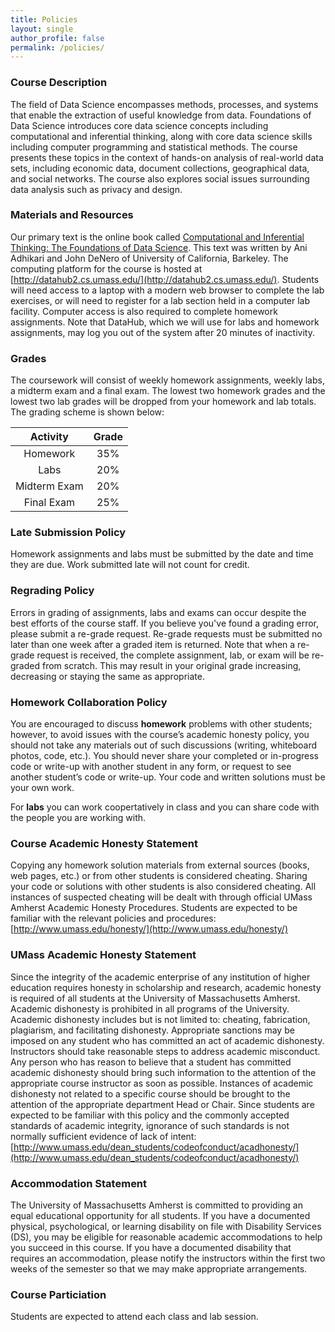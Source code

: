 ```yaml
---
title: Policies
layout: single
author_profile: false
permalink: /policies/
---
```


### Course Description

The field of Data Science encompasses methods, processes, and systems that enable the extraction of useful knowledge from data. Foundations of Data Science introduces core data science concepts including computational and inferential thinking, along with core data science skills including computer programming and statistical methods. The course presents these topics in the context of hands-on analysis of real-world data sets, including economic data, document collections, geographical data, and social networks. The course also explores social issues surrounding data analysis such as privacy and design. 


### Materials and Resources

Our primary text is the online book called [Computational and Inferential Thinking: The Foundations of Data Science](https://umass-data-science.github.io/190fwebsite/textbook/). This text was written by Ani Adhikari and John DeNero of University of California, Barkeley. The computing platform for the course is hosted at [http://datahub2.cs.umass.edu/](http://datahub2.cs.umass.edu/). Students will need access to a laptop with a modern web browser to complete the lab exercises, or will need to register for a lab section held in a computer lab facility. Computer access is also required to complete homework assignments.  Note that DataHub, which we will use for labs and homework assignments, may log you out of the system after 20 minutes of inactivity.

### Grades

The coursework will consist of weekly homework assignments, weekly labs, a midterm exam and a final exam. The lowest two homework grades and the lowest two lab grades will be dropped from your homework and lab totals.  The grading scheme is shown below:

| Activity        | Grade      | 
| :-------------: | :--------: | 
| Homework        | 35%        | 
| Labs            | 20%        | 
| Midterm Exam    | 20%        | 
| Final Exam      | 25%        | 



### Late Submission Policy

Homework assignments and labs must be submitted by the date and time they are due. Work submitted late will not count for credit. 

### Regrading Policy

Errors in grading of assignments, labs and exams can occur despite the best efforts of the course staff. If you believe you've found a grading error, please submit a re-grade request. Re-grade requests must be submitted no later than one week after a graded item is returned. Note that when a re-grade request is received, the complete assignment, lab, or exam will be re-graded from scratch. This may result in your original grade increasing, decreasing or staying the same as appropriate. 

### Homework Collaboration Policy

You are encouraged to discuss **homework** problems with other students; however, to avoid issues with the course’s academic honesty policy, you should not take any materials out of such discussions (writing, whiteboard photos, code, etc.). You should never share your completed or in-progress code or write-up with another student in any form, or request to see another student’s code or write-up. Your code and written solutions must be your own work. 

For **labs** you can work coopertatively in class and you can share code with the people you are working with.  

### Course Academic Honesty Statement

Copying any homework solution materials from external sources (books, web pages, etc.) or from other students is considered cheating. Sharing your code or solutions with other students is also considered cheating. All instances of suspected cheating will be dealt with through official UMass Amherst Academic Honesty Procedures. Students are expected to be familiar with the relevant policies and procedures:
[http://www.umass.edu/honesty/](http://www.umass.edu/honesty/)

### UMass Academic Honesty Statement

Since the integrity of the academic enterprise of any institution of higher education requires honesty in scholarship and research, academic honesty is required of all students at the University of Massachusetts Amherst. Academic dishonesty is prohibited in all programs of the University. Academic dishonesty includes but is not limited to: cheating, fabrication, plagiarism, and facilitating dishonesty. Appropriate sanctions may be imposed on any student who has committed an act of academic dishonesty. Instructors should take reasonable steps to address academic misconduct. Any person who has reason to believe that a student has committed academic dishonesty should bring such information to the attention of the appropriate course instructor as soon as possible. Instances of academic dishonesty not related to a specific course should be brought to the attention of the appropriate department Head or Chair. Since students are expected to be familiar with this policy and the commonly accepted standards of academic integrity, ignorance of such standards is not normally sufficient evidence of lack of intent: 
[http://www.umass.edu/dean_students/codeofconduct/acadhonesty/](http://www.umass.edu/dean_students/codeofconduct/acadhonesty/)

### Accommodation Statement

The University of Massachusetts Amherst is committed to providing an equal educational opportunity for all students. If you have a documented physical, psychological, or learning disability on file with Disability Services (DS), you may be eligible for reasonable academic accommodations to help you succeed in this course. If you have a documented disability that requires an accommodation, please notify the instructors within the first two weeks of the semester so that we may make appropriate arrangements.

### Course Particiation

Students are expected to attend each class and lab session.


